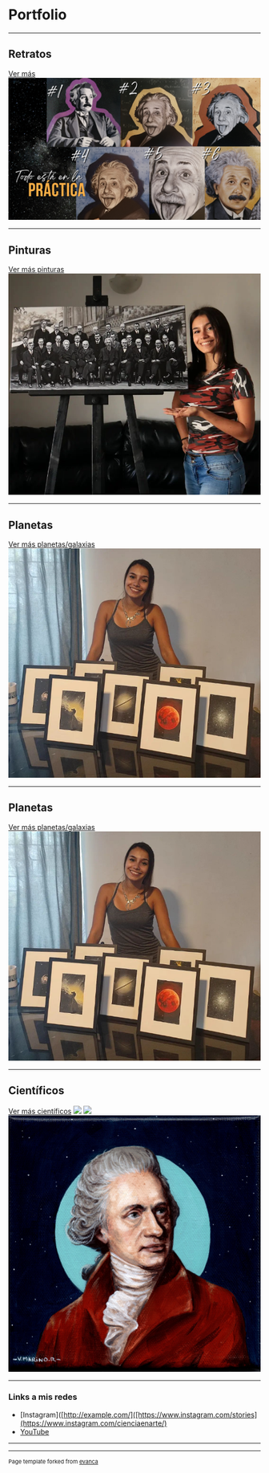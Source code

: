 # Portfolio

---

## Retratos

[Ver más](/sample_page)
<img src="images/dummy_thumbnail.jpg?raw=true"/>

---
## Pinturas
[Ver más pinturas](/sample_page)
<img src="images/solvay.png?raw=true"/>

---
## Planetas
[Ver más planetas/galaxias](/sample_page)
<img src="images/planetas.jpg?raw=true"/>

---
## Planetas
[Ver más planetas/galaxias](/sample_page)
<img src="images/planetas.jpg?raw=true"/>

---
## Científicos
[Ver más científicos](/sample_page)
<img src="images/sagan.jpg?raw=true"/>
<img src="images/Maxwell.jpg?raw=true"/>
<img src="images/Herschel.jpg?raw=true"/>

---

### Links a mis redes

- [Instagram]([http://example.com/]([https://www.instagram.com/stories](https://www.instagram.com/cienciaenarte/)
- [YouTube]([http://example.com/](https://www.youtube.com/channel/UC45JuojWPjY92isuQCyKIdQ))

---




---
<p style="font-size:11px">Page template forked from <a href="https://github.com/evanca/quick-portfolio">evanca</a></p>
<!-- Remove above link if you don't want to attibute -->
